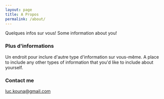 ```yaml
---
layout: page
title: A Propos
permalink: /about/
---
```


Quelques infos sur vous!
Some information about you!

### Plus d'informations

Un endroit pour inclure d'autre type d'information sur vous-même.
A place to include any other types of information that you'd like to include about yourself.

### Contact me

[luc.kouna@gmail.com](mailto:luc.kouna@gmail.com)
